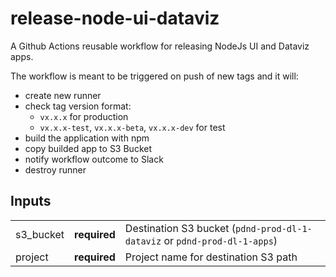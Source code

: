 # release-node-ui-dataviz
A Github Actions reusable workflow for releasing NodeJs UI and Dataviz apps.

The workflow is meant to be triggered on push of new tags and it will:
- create new runner
- check tag version format:
    - `vx.x.x` for production
    - `vx.x.x-test`, `vx.x.x-beta`, `vx.x.x-dev` for test
- build the application with npm
- copy builded app to S3 Bucket
- notify workflow outcome to Slack
- destroy runner

## Inputs

|           |              |                                                                            |
|-----------|--------------|----------------------------------------------------------------------------|
| s3_bucket | **required** | Destination S3 bucket  (`pdnd-prod-dl-1-dataviz` or `pdnd-prod-dl-1-apps`) |
| project   | **required** | Project name for destination S3 path                                       |